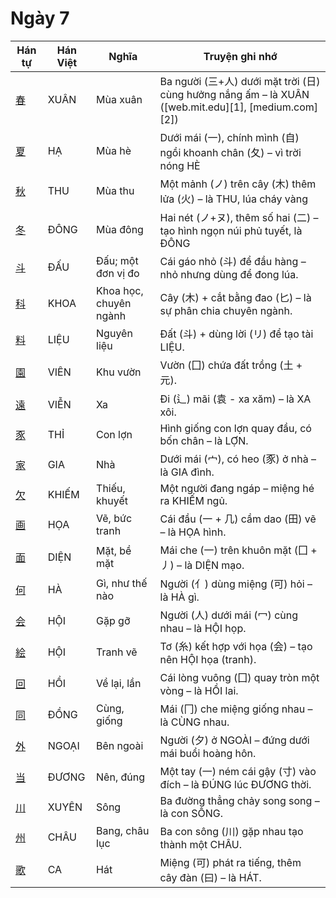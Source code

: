 # Ngày 7

| Hán tự | Hán Việt | Nghĩa | Truyện ghi nhớ |
| ------------------------------------------------ | -------- | ---------------------- | ------------------------------------------------------------------------------------------------- |
| [春](https://mazii.net/vi-VN/search/kanji/javi/春) | XUÂN | Mùa xuân | Ba người (三+人) dưới mặt trời (日) cùng hưởng nắng ấm – là XUÂN ([web.mit.edu][1], [medium.com][2]) |
| [夏](https://mazii.net/vi-VN/search/kanji/javi/夏) | HẠ | Mùa hè | Dưới mái (一), chính mình (自) ngồi khoanh chân (夂) – vì trời nóng HÈ |
| [秋](https://mazii.net/vi-VN/search/kanji/javi/秋) | THU | Mùa thu | Một mảnh (ノ) trên cây (木) thêm lửa (火) – là THU, lúa cháy vàng |
| [冬](https://mazii.net/vi-VN/search/kanji/javi/冬) | ĐÔNG | Mùa đông | Hai nét (ノ+ヌ), thêm số hai (二) – tạo hình ngọn núi phủ tuyết, là ĐÔNG |
| [斗](https://mazii.net/vi-VN/search/kanji/javi/斗) | ĐẤU | Đấu; một đơn vị đo | Cái gáo nhỏ (斗) để đầu hàng – nhỏ nhưng dùng để đong lúa. |
| [科](https://mazii.net/vi-VN/search/kanji/javi/科) | KHOA | Khoa học, chuyên ngành | Cây (木) + cắt bằng đao (匕) – là sự phân chia chuyên ngành. |
| [料](https://mazii.net/vi-VN/search/kanji/javi/料) | LIỆU | Nguyên liệu | Đất (斗) + dùng lời (リ) để tạo tài LIỆU. |
| [園](https://mazii.net/vi-VN/search/kanji/javi/園) | VIÊN | Khu vườn | Vườn (囗) chứa đất trồng (土 + 元). |
| [遠](https://mazii.net/vi-VN/search/kanji/javi/遠) | VIỄN | Xa | Đi (辶) mãi (袁 - xa xăm) – là XA xôi. |
| [豕](https://mazii.net/vi-VN/search/kanji/javi/豕) | THỈ | Con lợn | Hình giống con lợn quay đầu, có bốn chân – là LỢN. |
| [家](https://mazii.net/vi-VN/search/kanji/javi/家) | GIA | Nhà | Dưới mái (宀), có heo (豕) ở nhà – là GIA đình. |
| [欠](https://mazii.net/vi-VN/search/kanji/javi/欠) | KHIẾM | Thiếu, khuyết | Một người đang ngáp – miệng hé ra KHIẾM ngủ. |
| [画](https://mazii.net/vi-VN/search/kanji/javi/画) | HỌA | Vẽ, bức tranh | Cái đầu (一 + 几) cầm dao (田) vẽ – là HỌA hình. |
| [面](https://mazii.net/vi-VN/search/kanji/javi/面) | DIỆN | Mặt, bề mặt | Mái che (一) trên khuôn mặt (囗 + 丿) – là DIỆN mạo. |
| [何](https://mazii.net/vi-VN/search/kanji/javi/何) | HÀ | Gì, như thế nào | Người (亻) dùng miệng (可) hỏi – là HÀ gì. |
| [会](https://mazii.net/vi-VN/search/kanji/javi/会) | HỘI | Gặp gỡ | Người (人) dưới mái (冖) cùng nhau – là HỘI họp. |
| [絵](https://mazii.net/vi-VN/search/kanji/javi/絵) | HỘI | Tranh vẽ | Tơ (糸) kết hợp với họa (会) – tạo nên HỘI họa (tranh). |
| [回](https://mazii.net/vi-VN/search/kanji/javi/回) | HỒI | Về lại, lần | Cái lòng vuông (囗) quay tròn một vòng – là HỒI lai. |
| [同](https://mazii.net/vi-VN/search/kanji/javi/同) | ĐỒNG | Cùng, giống | Mái (冂) che miệng giống nhau – là CÙNG nhau. |
| [外](https://mazii.net/vi-VN/search/kanji/javi/外) | NGOẠI | Bên ngoài | Người (夕) ở NGOÀI – đứng dưới mái buổi hoàng hôn. |
| [当](https://mazii.net/vi-VN/search/kanji/javi/当) | ĐƯƠNG | Nên, đúng | Một tay (一) ném cái gậy (寸) vào đích – là ĐÚNG lúc ĐƯƠNG thời. |
| [川](https://mazii.net/vi-VN/search/kanji/javi/川) | XUYÊN | Sông | Ba đường thẳng chảy song song – là con SÔNG. |
| [州](https://mazii.net/vi-VN/search/kanji/javi/州) | CHÂU | Bang, châu lục | Ba con sông (川) gặp nhau tạo thành một CHÂU. |
| [歌](https://mazii.net/vi-VN/search/kanji/javi/歌) | CA | Hát | Miệng (可) phát ra tiếng, thêm cây đàn (曰) – là HÁT. |
